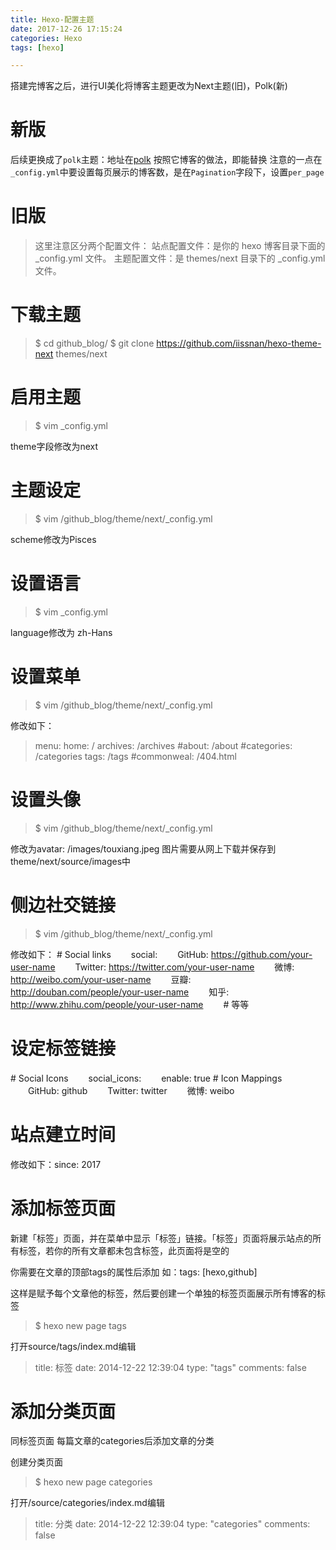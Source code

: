 ```yaml
---
title: Hexo-配置主题
date: 2017-12-26 17:15:24
categories: Hexo
tags: [hexo]

---
```


搭建完博客之后，进行UI美化将博客主题更改为Next主题(旧)，Polk(新)
<!--more-->

# 新版
后续更换成了`polk`主题：地址在[polk](https://github.com/chunqiuyiyu/hexo-theme-polk)
按照它博客的做法，即能替换
注意的一点在`_config.yml`中要设置每页展示的博客数，是在`Pagination`字段下，设置`per_page`

# 旧版
>这里注意区分两个配置文件：
>站点配置文件：是你的 hexo 博客目录下面的 \_config.yml 文件。
>主题配置文件：是 themes/next 目录下的 \_config.yml 文件。

# 下载主题
>$ cd github\_blog/
>$ git clone https://github.com/iissnan/hexo-theme-next themes/next

# 启用主题
>$ vim \_config.yml

theme字段修改为next

# 主题设定
>$ vim /github\_blog/theme/next/\_config.yml

scheme修改为Pisces

# 设置语言
>$ vim \_config.yml

language修改为 zh-Hans

# 设置菜单
>$ vim /github\_blog/theme/next/\_config.yml

修改如下：
>menu:
>  home: /
>  archives: /archives
>  #about: /about
>  #categories: /categories
>  tags: /tags
>  #commonweal: /404.html


# 设置头像
>$ vim /github\_blog/theme/next/\_config.yml

修改为avatar: /images/touxiang.jpeg
图片需要从网上下载并保存到theme/next/source/images中

# 侧边社交链接
>$ vim /github\_blog/theme/next/\_config.yml

修改如下：
\# Social links
　　social:
　　GitHub: https://github.com/your-user-name
　　Twitter: https://twitter.com/your-user-name
　　微博: http://weibo.com/your-user-name
　　豆瓣: http://douban.com/people/your-user-name
　　知乎: http://www.zhihu.com/people/your-user-name
　　\# 等等

# 设定标签链接
\# Social Icons
　　social\_icons:
　　enable: true
\# Icon Mappings
　　GitHub: github
　　Twitter: twitter
　　微博: weibo

# 站点建立时间
修改如下：since: 2017

# 添加标签页面
新建「标签」页面，并在菜单中显示「标签」链接。「标签」页面将展示站点的所有标签，若你的所有文章都未包含标签，此页面将是空的

你需要在文章的顶部tags的属性后添加
如：tags: [hexo,github]

这样是赋予每个文章他的标签，然后要创建一个单独的标签页面展示所有博客的标签
>$ hexo new page tags

打开source/tags/index.md编辑
>title: 标签
>date: 2014-12-22 12:39:04
>type: "tags"
>comments: false

# 添加分类页面
同标签页面
每篇文章的categories后添加文章的分类

创建分类页面
>$ hexo new page categories

打开/source/categories/index.md编辑
>title: 分类
>date: 2014-12-22 12:39:04
>type: "categories"
>comments: false

